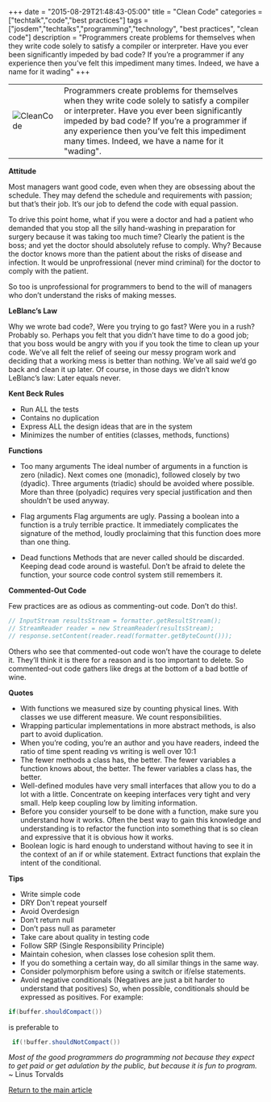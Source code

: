 +++
date = "2015-08-29T21:48:43-05:00"
title = "Clean Code"
categories = ["techtalk","code","best practices"]
tags = ["josdem","techtalks","programming","technology", "best practices", "clean code"]
description = "Programmers create problems for themselves when they write code solely to satisfy a compiler or interpreter. Have you ever been significantly impeded by bad code? If you’re a programmer if any experience then you’ve felt this impediment many times. Indeed, we have a name for it wading"
+++

|   |   |
|---|---|
|![CleanCode](/img/techtalks/best_practices/clean_code.jpg) |Programmers create problems for themselves when they write code solely to satisfy a compiler or interpreter. Have you ever been significantly impeded by bad code? If you’re a programmer if any experience then you’ve felt this impediment many times. Indeed, we have a name for it "wading".|


**Attitude**

Most managers want good code, even when they are obsessing about the schedule. They may defend the schedule and requirements with passion; but that’s their job. It’s our job to defend the code with equal passion.

To drive this point home, what if you were a doctor and had a patient who demanded that you stop all the silly hand-washing in preparation for surgery because it was taking too much time? Clearly the patient is the boss; and yet the doctor should absolutely refuse to comply. Why? Because the doctor knows more than the patient about the risks of disease and infection. It would be unprofressional (never mind criminal) for the doctor to comply with the patient.

So too is unprofessional for programmers to bend to the will of managers who don’t understand the risks of making messes.

**LeBlanc’s Law**

Why we wrote bad code?, Were you trying to go fast? Were you in a rush? Probably so. Perhaps you felt that you didn’t have time to do a good job; that you boss would be angry with you if you took the time to clean up your code. We’ve all felt the relief of seeing our messy program work and deciding that a working mess is better than nothing. We’ve all said we’d go back and clean it up later. Of course, in those days we didn’t know LeBlanc’s law: Later equals never.

**Kent Beck Rules**

* Run ALL the tests
* Contains no duplication
* Express ALL the design ideas that are in the system
* Minimizes the number of entities (classes, methods, functions)

**Functions**

* Too many arguments The ideal number of arguments in a function is zero (niladic). Next comes one (monadic), followed closely by two (dyadic). Three arguments (triadic) should be avoided where possible. More than three (polyadic) requires very special justification and then shouldn’t be used anyway.

* Flag arguments Flag arguments are ugly. Passing a boolean into a function is a truly terrible practice. It immediately complicates the signature of the method, loudly proclaiming that this function does more than one thing.

* Dead functions Methods that are never called should be discarded. Keeping dead code around is wasteful. Don’t be afraid to delete the function, your source code control system still remembers it.

**Commented-Out Code**

Few practices are as odious as commenting-out code. Don’t do this!.

```java
// InputStream resultsStream = formatter.getResultStream();
// StreamReader reader = new StreamReader(resultsStream);
// response.setContent(reader.read(formatter.getByteCount()));
```

Others who see that commented-out code won’t have the courage to delete it. They’ll think it is there for a reason and is too important to delete. So commented-out code gathers like dregs at the bottom of a bad bottle of wine.

**Quotes**

* With functions we measured size by counting physical lines. With classes we use different measure. We count responsibilities.
* Wrapping particular implementations in more abstract methods, is also part to avoid duplication.
* When you’re coding, you’re an author and you have readers, indeed the ratio of time spent reading vs writing is well over 10:1
* The fewer methods a class has, the better. The fewer variables a function knows about, the better. The fewer variables a class has, the better.
* Well-defined modules have very small interfaces that allow you to do a lot with a little. Concentrate on keeping interfaces very tight and very small. Help keep coupling low by limiting information.
* Before you consider yourself to be done with a function, make sure you understand how it works. Often the best way to gain this knowledge and understanding is to refactor the function into something that is so clean and expressive that it is obvious how it works.
* Boolean logic is hard enough to understand without having to see it in the context of an if or while statement. Extract functions that explain the intent of the conditional.

**Tips**

* Write simple code
* DRY Don't repeat yourself
* Avoid Overdesign
* Don’t return null
* Don’t pass null as parameter
* Take care about quality in testing code
* Follow SRP (Single Responsibility Principle)
* Maintain cohesion, when classes lose cohesion split them.
* If you do something a certain way, do all similar things in the same way.
* Consider polymorphism before using a switch or if/else statements.
* Avoid negative conditionals (Negatives are just a bit harder to understand that positives) So, when possible, conditionals should be expressed as positives. For example:

```java
if(buffer.shouldCompact())
```

is preferable to

```java
 if(!buffer.shouldNotCompact())
```

*Most of the good programmers do programming not because they expect to get paid or get adulation by the public, but because it is fun to program.* ~ Linus Torvalds

[Return to the main article](/techtalk/best_practices)
